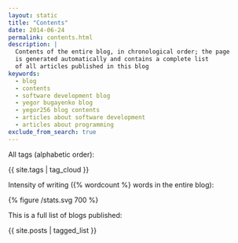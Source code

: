 ```yaml
---
layout: static
title: "Contents"
date: 2014-06-24
permalink: contents.html
description: |
  Contents of the entire blog, in chronological order; the page
  is generated automatically and contains a complete list
  of all articles published in this blog
keywords:
  - blog
  - contents
  - software development blog
  - yegor bugayenko blog
  - yegor256 blog contents
  - articles about software development
  - articles about programming
exclude_from_search: true
---
```


All tags (alphabetic order):

{{ site.tags | tag_cloud }}

Intensity of writing ({% wordcount %} words in the entire blog):

{% figure /stats.svg 700 %}

This is a full list of blogs published:

{{ site.posts | tagged_list }}

